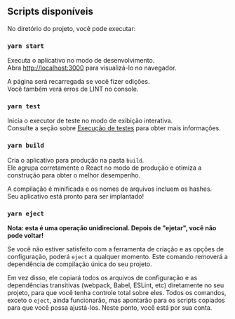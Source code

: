 ## Scripts disponíveis

No diretório do projeto, você pode executar:

### `yarn start`

Executa o aplicativo no modo de desenvolvimento. <br/>
Abra [http://localhost:3000](http://localhost:3000) para visualizá-lo no navegador.

A página será recarregada se você fizer edições. <br/>
Você também verá erros de LINT no console.

### `yarn test`

Inicia o executor de teste no modo de exibição interativa. <br />
Consulte a seção sobre [Execução de testes](https://facebook.github.io/create-react-app/docs/running-tests) para obter mais informações.

### `yarn build`

Cria o aplicativo para produção na pasta `build`. <br />
Ele agrupa corretamente o React no modo de produção e otimiza a construção para obter o melhor desempenho.

A compilação é minificada e os nomes de arquivos incluem os hashes. <br />
Seu aplicativo está pronto para ser implantado!

### `yarn eject`

**Nota: esta é uma operação unidirecional. Depois de "ejetar", você não pode voltar!**

Se você não estiver satisfeito com a ferramenta de criação e as opções de configuração, poderá `eject` a qualquer momento. Este comando removerá a dependência de compilação única do seu projeto.

Em vez disso, ele copiará todos os arquivos de configuração e as dependências transitivas (webpack, Babel, ESLint, etc) diretamente no seu projeto, para que você tenha controle total sobre eles. Todos os comandos, exceto o `eject`, ainda funcionarão, mas apontarão para os scripts copiados para que você possa ajustá-los. Neste ponto, você está por sua conta.
